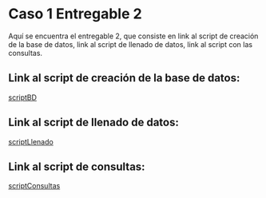 # Caso 1 Entregable 2
Aquí se encuentra el entregable 2, que consiste en link al script de creación de la base de datos, link al script de llenado de datos, link al script con las consultas.


## Link al script de creación de la base de datos:
[scriptBD](https://github.com/joshuacorraless/Caso-1--Entregable-2/blob/main/scriptllenadobd.sql)


## Link al script de llenado de datos:
[scriptLlenado](https://github.com/joshuacorraless/Caso-1--Entregable-2/blob/main/Llenado.md)


## Link al script de consultas:
[scriptConsultas](https://github.com/joshuacorraless/Caso-1--Entregable-2/blob/main/Consultas.md)
